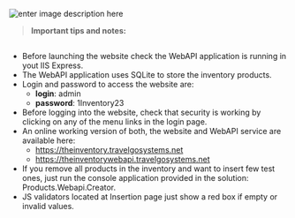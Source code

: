 ![enter image description here](https://theinventory.travelgosystems.net/images/logo.png)

> **Important tips and notes:**
##



- Before launching the website check the WebAPI application is running in yout IIS Express.
- The WebAPI application uses SQLite to store the inventory products.
- Login and password to access the website are: 
    - **login**: admin 
    - **password**: 1Inventory23
- Before logging into the website, check that security is working by clicking on any of the menu links in the login page.
- An online working version of both, the website and WebAPI service are available here:
    - https://theinventory.travelgosystems.net
    - https://theinventorywebapi.travelgosystems.net
- If you remove all products in the inventory and want to insert few test ones, just run the console application provided in the solution: Products.Webapi.Creator.
- JS validators located at Insertion page just show a red box if empty or invalid values.
